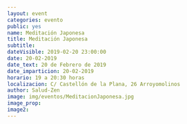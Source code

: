 ```yaml
---
layout: event
categories: evento
public: yes
name: Meditación Japonesa
title: Meditación Japonesa
subtitle:
dateVisible: 2019-02-20 23:00:00
date: 20-02-2019
date_text: 20 de Febrero de 2019
date_imparticion: 20-02-2019
horario: 19 a 20:30 horas
localizacion: C/ Castellón de la Plana, 26 Arroyomolinos
author: Salud-Zen
image: img/eventos/MeditacionJaponesa.jpg
image_prop:
image2:
---
```

